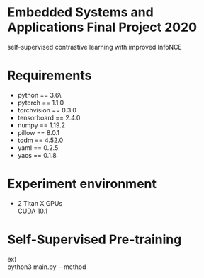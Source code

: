 # Embedded Systems and Applications Final Project 2020
self-supervised contrastive learning with improved InfoNCE
# Requirements
* python == 3.6\
* pytorch == 1.1.0<br>
* torchvision == 0.3.0<br>
* tensorboard == 2.4.0<br>
* numpy == 1.19.2<br>
* pillow == 8.0.1<br>
* tqdm == 4.52.0<br>
* yaml == 0.2.5<br>
* yacs == 0.1.8<br>
# Experiment environment 
* 2 Titan X GPUs<br>
CUDA 10.1
# Self-Supervised Pre-training
ex)<br>
python3 main.py --method


